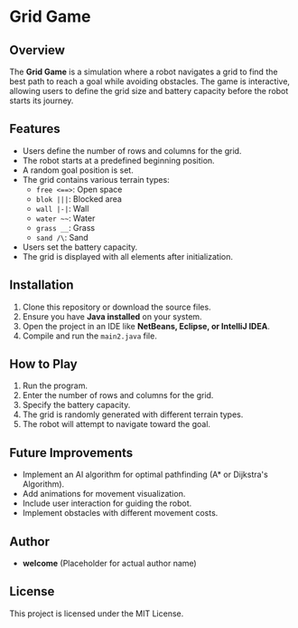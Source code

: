 # Grid Game

## Overview
The **Grid Game** is a simulation where a robot navigates a grid to find the best path to reach a goal while avoiding obstacles. The game is interactive, allowing users to define the grid size and battery capacity before the robot starts its journey.

## Features
- Users define the number of rows and columns for the grid.
- The robot starts at a predefined beginning position.
- A random goal position is set.
- The grid contains various terrain types:
  - `free <==>`: Open space
  - `blok |||`: Blocked area
  - `wall |-|`: Wall
  - `water ~~`: Water
  - `grass __`: Grass
  - `sand /\`: Sand
- Users set the battery capacity.
- The grid is displayed with all elements after initialization.

## Installation
1. Clone this repository or download the source files.
2. Ensure you have **Java installed** on your system.
3. Open the project in an IDE like **NetBeans, Eclipse, or IntelliJ IDEA**.
4. Compile and run the `main2.java` file.

## How to Play
1. Run the program.
2. Enter the number of rows and columns for the grid.
3. Specify the battery capacity.
4. The grid is randomly generated with different terrain types.
5. The robot will attempt to navigate toward the goal.

## Future Improvements
- Implement an AI algorithm for optimal pathfinding (A* or Dijkstra's Algorithm).
- Add animations for movement visualization.
- Include user interaction for guiding the robot.
- Implement obstacles with different movement costs.

## Author
- **welcome** (Placeholder for actual author name)

## License
This project is licensed under the MIT License.

